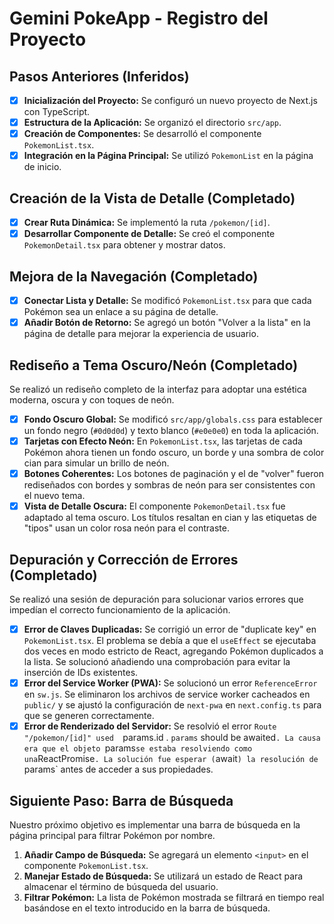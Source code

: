 # Gemini PokeApp - Registro del Proyecto

## Pasos Anteriores (Inferidos)

- [x] **Inicialización del Proyecto:** Se configuró un nuevo proyecto de Next.js con TypeScript.
- [x] **Estructura de la Aplicación:** Se organizó el directorio `src/app`.
- [x] **Creación de Componentes:** Se desarrolló el componente `PokemonList.tsx`.
- [x] **Integración en la Página Principal:** Se utilizó `PokemonList` en la página de inicio.

## Creación de la Vista de Detalle (Completado)

- [x] **Crear Ruta Dinámica:** Se implementó la ruta `/pokemon/[id]`.
- [x] **Desarrollar Componente de Detalle:** Se creó el componente `PokemonDetail.tsx` para obtener y mostrar datos.

## Mejora de la Navegación (Completado)

- [x] **Conectar Lista y Detalle:** Se modificó `PokemonList.tsx` para que cada Pokémon sea un enlace a su página de detalle.
- [x] **Añadir Botón de Retorno:** Se agregó un botón "Volver a la lista" en la página de detalle para mejorar la experiencia de usuario.

## Rediseño a Tema Oscuro/Neón (Completado)

Se realizó un rediseño completo de la interfaz para adoptar una estética moderna, oscura y con toques de neón.

- [x] **Fondo Oscuro Global:** Se modificó `src/app/globals.css` para establecer un fondo negro (`#0d0d0d`) y texto blanco (`#e0e0e0`) en toda la aplicación.
- [x] **Tarjetas con Efecto Neón:** En `PokemonList.tsx`, las tarjetas de cada Pokémon ahora tienen un fondo oscuro, un borde y una sombra de color cian para simular un brillo de neón.
- [x] **Botones Coherentes:** Los botones de paginación y el de "volver" fueron rediseñados con bordes y sombras de neón para ser consistentes con el nuevo tema.
- [x] **Vista de Detalle Oscura:** El componente `PokemonDetail.tsx` fue adaptado al tema oscuro. Los títulos resaltan en cian y las etiquetas de "tipos" usan un color rosa neón para el contraste.

## Depuración y Corrección de Errores (Completado)

Se realizó una sesión de depuración para solucionar varios errores que impedían el correcto funcionamiento de la aplicación.

- [x] **Error de Claves Duplicadas:** Se corrigió un error de "duplicate key" en `PokemonList.tsx`. El problema se debía a que el `useEffect` se ejecutaba dos veces en modo estricto de React, agregando Pokémon duplicados a la lista. Se solucionó añadiendo una comprobación para evitar la inserción de IDs existentes.
- [x] **Error del Service Worker (PWA):** Se solucionó un error `ReferenceError` en `sw.js`. Se eliminaron los archivos de service worker cacheados en `public/` y se ajustó la configuración de `next-pwa` en `next.config.ts` para que se generen correctamente.
- [x] **Error de Renderizado del Servidor:** Se resolvió el error `Route "/pokemon/[id]" used 
`params.id
. 
`params` should be awaited`. La causa era que el objeto `params` se estaba resolviendo como una `ReactPromise`. La solución fue esperar (`await`) la resolución de `params` antes de acceder a sus propiedades.

## Siguiente Paso: Barra de Búsqueda

Nuestro próximo objetivo es implementar una barra de búsqueda en la página principal para filtrar Pokémon por nombre.

1.  **Añadir Campo de Búsqueda:** Se agregará un elemento `<input>` en el componente `PokemonList.tsx`.
2.  **Manejar Estado de Búsqueda:** Se utilizará un estado de React para almacenar el término de búsqueda del usuario.
3.  **Filtrar Pokémon:** La lista de Pokémon mostrada se filtrará en tiempo real basándose en el texto introducido en la barra de búsqueda.